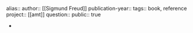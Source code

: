 alias::
author:: [[Sigmund Freud]] 
publication-year::
tags:: book, reference
project:: [[amt]] 
question::
public:: true

-